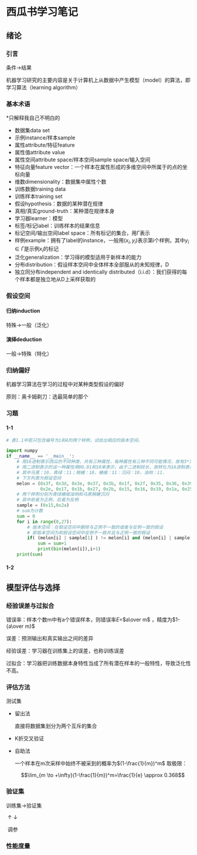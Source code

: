 # 西瓜书学习笔记

## 绪论

### 引言

条件→结果

机器学习研究的主要内容是关于计算机上从数据中产生模型（model）的算法，即学习算法（learning algorithm）

### 基本术语

*只解释我自己不明白的

- 数据集data set
- 示例instance/样本sample
- 属性attribute/特征feature
- 属性值attribute value
- 属性空间attribute space/样本空间sample space/输入空间
- 特征向量feature vector：一个样本在属性形成的多维空间中所属于的点的坐标向量
- 维数dimensionality：数据集中属性个数
- 训练数据training data
- 训练样本training set
- 假设hypothesis：数据的某种潜在规律
- 真相/真实ground-truth：某种潜在规律本身
- 学习器learner：模型
- 标签/标记label：训练样本的结果信息
- 标记空间/输出空间label space：所有标记的集合，用$\Gamma$表示
- 样例example：拥有了label的instance，一般用$(x_i,y_i)$表示第i个样例，其中$y_i\in\Gamma$是示例$x_i$的标记
- 泛化generalization：学习得的模型适用于新样本的能力
- 分布distribution：假设样本空间中全体样本全部服从的未知规律，D
- 独立同分布independent and identically distributed（i.i.d）：我们获得的每个样本都是独立地从D上采样获取的

### 假设空间

#### 归纳induction

特殊→一般（泛化）

#### 演绎deduction

一般→特殊（特化）

### 归纳偏好

机器学习算法在学习的过程中对某种类型假设的偏好

原则：奥卡姆剃刀：选最简单的那个

### 习题

#### 1-1

```python
# 表1.1中若只包含编号为1和4的两个样例，试给出相应的版本空间。

import numpy
if __name__ == '__main__':
    # 用16进制表示西瓜的不同种类，共有三种属性，每种属性有三种不同可能情况，故有3*3*3种可能
    # 用二进制表示的话一种属性用00,01和10来表示，由于二进制较长，故转化为16进制表示
    # 其中乌黑：10，青绿：11；稍蜷：10，蜷缩：11：沉闷：10，浊响：11.
    # 下方列表为假设空间
    melon = (0x3f, 0x3d, 0x3e, 0x37, 0x3b, 0x1f, 0x2f, 0x35, 0x36, 0x39, 0x3a, 0x1d, 0x1e, 0x2d,
             0x2e, 0x17, 0x1b, 0x27, 0x2b, 0x15, 0x16, 0x19, 0x1a, 0x25, 0x26, 0x29, 0x2a)
    # 两个样例分别为青绿蜷缩浊响和乌黑稍蜷沉闷
    # 其中前者为正例，后者为反例
    sample = (0x15,0x2a)
    # sum为计数
    sum = 0
    for i in range(0,27):
        # 版本空间：在假设空间中删除与正例不一致的或者与反例一致的假设
        # 即版本空间为和假设空间中反例不一致并且与正例一致的假设
        if( (melon[i] | sample[1] ) != melon[i] and (melon[i] | sample[0]) == melon[i] ):
            sum = sum+1
            print(bin(melon[i]),i+1)
    print(sum)
```

#### 1-2

## 模型评估与选择

### 经验误差与过拟合

错误率：样本个数m中有a个错误样本，则错误率$E=$$a\over m$ ，精度为$1-{a\over m}$ 

误差：预测输出和真实输出之间的差异

经验误差：学习器在训练集上的误差，也称训练误差

过拟合：学习器把训练数据本身特性当成了所有潜在样本的一般特性，导致泛化性不高。

### 评估方法

测试集

- 留出法

  直接将数据集划分为两个互斥的集合

- K折交叉验证

- 自助法

  一个样本在m次采样中始终不被采到的概率为$(1-\frac{1}{m})^m$ 取极限：

  $$\lim_{m \to +\infty}(1-\frac{1}{m})^m=\frac{1}{e} \approx 0.368$$ 

### 验证集

训练集→验证集

​	↑	↓

​	调参

### 性能度量



